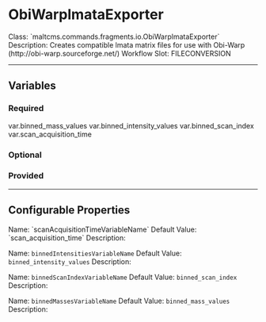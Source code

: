<h1>ObiWarplmataExporter</h1>
Class: `maltcms.commands.fragments.io.ObiWarplmataExporter`
Description: Creates compatible lmata matrix files for use with Obi-Warp (http://obi-warp.sourceforge.net/)
Workflow Slot: FILECONVERSION

---

<h2>Variables</h2>
<h3>Required</h3>
	var.binned_mass_values
	var.binned_intensity_values
	var.binned_scan_index
	var.scan_acquisition_time

<h3>Optional</h3>

<h3>Provided</h3>


---

<h2>Configurable Properties</h2>
Name: `scanAcquisitionTimeVariableName`
Default Value: `scan_acquisition_time`
Description: 

Name: `binnedIntensitiesVariableName`
Default Value: `binned_intensity_values`
Description: 

Name: `binnedScanIndexVariableName`
Default Value: `binned_scan_index`
Description: 

Name: `binnedMassesVariableName`
Default Value: `binned_mass_values`
Description: 


